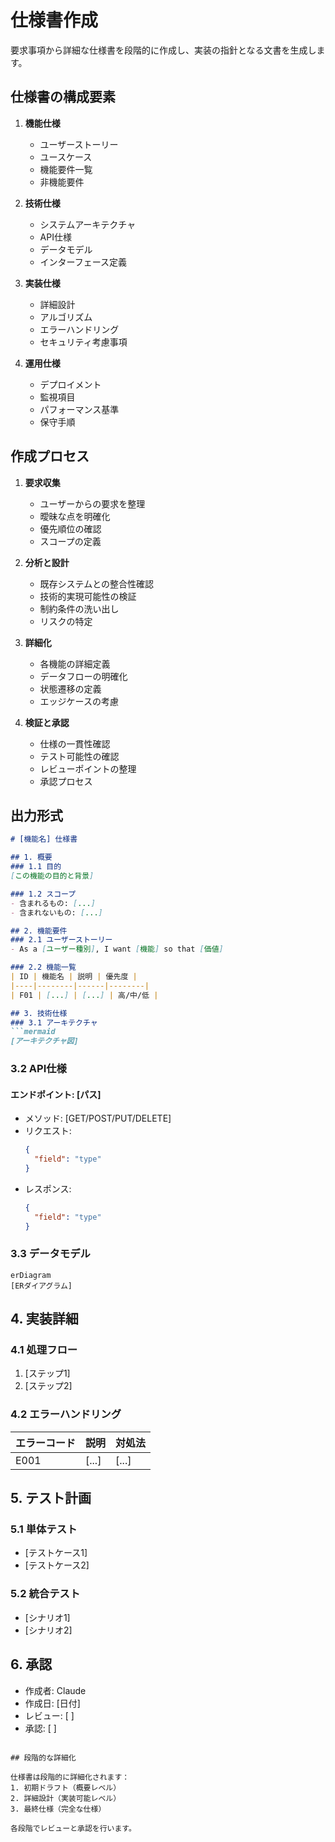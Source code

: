 # 仕様書作成

要求事項から詳細な仕様書を段階的に作成し、実装の指針となる文書を生成します。

## 仕様書の構成要素

1. **機能仕様**
   - ユーザーストーリー
   - ユースケース
   - 機能要件一覧
   - 非機能要件

2. **技術仕様**
   - システムアーキテクチャ
   - API仕様
   - データモデル
   - インターフェース定義

3. **実装仕様**
   - 詳細設計
   - アルゴリズム
   - エラーハンドリング
   - セキュリティ考慮事項

4. **運用仕様**
   - デプロイメント
   - 監視項目
   - パフォーマンス基準
   - 保守手順

## 作成プロセス

1. **要求収集**
   - ユーザーからの要求を整理
   - 曖昧な点を明確化
   - 優先順位の確認
   - スコープの定義

2. **分析と設計**
   - 既存システムとの整合性確認
   - 技術的実現可能性の検証
   - 制約条件の洗い出し
   - リスクの特定

3. **詳細化**
   - 各機能の詳細定義
   - データフローの明確化
   - 状態遷移の定義
   - エッジケースの考慮

4. **検証と承認**
   - 仕様の一貫性確認
   - テスト可能性の確認
   - レビューポイントの整理
   - 承認プロセス

## 出力形式

```markdown
# [機能名] 仕様書

## 1. 概要
### 1.1 目的
[この機能の目的と背景]

### 1.2 スコープ
- 含まれるもの: [...]
- 含まれないもの: [...]

## 2. 機能要件
### 2.1 ユーザーストーリー
- As a [ユーザー種別], I want [機能] so that [価値]

### 2.2 機能一覧
| ID | 機能名 | 説明 | 優先度 |
|----|--------|------|--------|
| F01 | [...] | [...] | 高/中/低 |

## 3. 技術仕様
### 3.1 アーキテクチャ
```mermaid
[アーキテクチャ図]
```

### 3.2 API仕様
#### エンドポイント: [パス]
- メソッド: [GET/POST/PUT/DELETE]
- リクエスト:
  ```json
  {
    "field": "type"
  }
  ```
- レスポンス:
  ```json
  {
    "field": "type"
  }
  ```

### 3.3 データモデル
```mermaid
erDiagram
[ERダイアグラム]
```

## 4. 実装詳細
### 4.1 処理フロー
1. [ステップ1]
2. [ステップ2]

### 4.2 エラーハンドリング
| エラーコード | 説明 | 対処法 |
|-------------|------|--------|
| E001 | [...] | [...] |

## 5. テスト計画
### 5.1 単体テスト
- [テストケース1]
- [テストケース2]

### 5.2 統合テスト
- [シナリオ1]
- [シナリオ2]

## 6. 承認
- 作成者: Claude
- 作成日: [日付]
- レビュー: [ ]
- 承認: [ ]
```

## 段階的な詳細化

仕様書は段階的に詳細化されます：
1. 初期ドラフト（概要レベル）
2. 詳細設計（実装可能レベル）
3. 最終仕様（完全な仕様）

各段階でレビューと承認を行います。